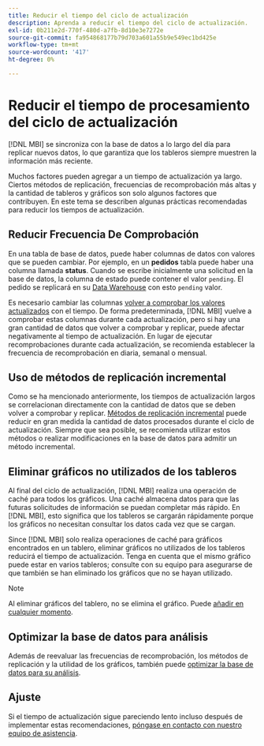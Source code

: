 ```yaml
---
title: Reducir el tiempo del ciclo de actualización
description: Aprenda a reducir el tiempo del ciclo de actualización.
exl-id: 0b211e2d-770f-480d-a7fb-8d10e3e7272e
source-git-commit: fa954868177b79d703a601a55b9e549ec1bd425e
workflow-type: tm+mt
source-wordcount: '417'
ht-degree: 0%

---
```


# Reducir el tiempo de procesamiento del ciclo de actualización

[!DNL MBI] se sincroniza con la base de datos a lo largo del día para replicar nuevos datos, lo que garantiza que los tableros siempre muestren la información más reciente.

Muchos factores pueden agregar a un tiempo de actualización ya largo. Ciertos métodos de replicación, frecuencias de recomprobación más altas y la cantidad de tableros y gráficos son solo algunos factores que contribuyen. En este tema se describen algunas prácticas recomendadas para reducir los tiempos de actualización.

## Reducir Frecuencia De Comprobación

En una tabla de base de datos, puede haber columnas de datos con valores que se pueden cambiar. Por ejemplo, en un **pedidos** tabla puede haber una columna llamada **status**. Cuando se escribe inicialmente una solicitud en la base de datos, la columna de estado puede contener el valor `pending`. El pedido se replicará en su [Data Warehouse](../data-analyst/data-warehouse-mgr/tour-dwm.md) con esto `pending` valor.

Es necesario cambiar las columnas [volver a comprobar los valores actualizados](../data-analyst/data-warehouse-mgr/cfg-data-rechecks.md) con el tiempo. De forma predeterminada, [!DNL MBI] vuelve a comprobar estas columnas durante cada actualización, pero si hay una gran cantidad de datos que volver a comprobar y replicar, puede afectar negativamente al tiempo de actualización. En lugar de ejecutar recomprobaciones durante cada actualización, se recomienda establecer la frecuencia de recomprobación en diaria, semanal o mensual.

## Uso de métodos de replicación incremental

Como se ha mencionado anteriormente, los tiempos de actualización largos se correlacionan directamente con la cantidad de datos que se deben volver a comprobar y replicar. [Métodos de replicación incremental](../data-analyst/data-warehouse-mgr/cfg-replication-methods.md) puede reducir en gran medida la cantidad de datos procesados durante el ciclo de actualización. Siempre que sea posible, se recomienda utilizar estos métodos o realizar modificaciones en la base de datos para admitir un método incremental.

## Eliminar gráficos no utilizados de los tableros

Al final del ciclo de actualización, [!DNL MBI] realiza una operación de caché para todos los gráficos. Una caché almacena datos para que las futuras solicitudes de información se puedan completar más rápido. En [!DNL MBI], esto significa que los tableros se cargarán rápidamente porque los gráficos no necesitan consultar los datos cada vez que se cargan.

Since [!DNL MBI] solo realiza operaciones de caché para gráficos encontrados en un tablero, eliminar gráficos no utilizados de los tableros reducirá el tiempo de actualización. Tenga en cuenta que el mismo gráfico puede estar en varios tableros; consulte con su equipo para asegurarse de que también se han eliminado los gráficos que no se hayan utilizado.

>[!NOTE]
>
>Al eliminar gráficos del tablero, no se elimina el gráfico. Puede [añadir en cualquier momento](../data-user/dashboards/add-charts-dashboard.md).

## Optimizar la base de datos para análisis

Además de reevaluar las frecuencias de recomprobación, los métodos de replicación y la utilidad de los gráficos, también puede [optimizar la base de datos para su análisis](../best-practices/opt-db-analysis.md).

## Ajuste

Si el tiempo de actualización sigue pareciendo lento incluso después de implementar estas recomendaciones, [póngase en contacto con nuestro equipo de asistencia](https://experienceleague.adobe.com/docs/commerce-knowledge-base/kb/troubleshooting/miscellaneous/mbi-service-policies.html?lang=en).
